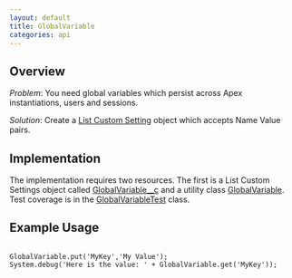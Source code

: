 ```yaml
---
layout: default
title: GlobalVariable
categories: api
---
```


Overview
--------

_Problem_:  You need global variables which persist across Apex instantiations, users and sessions.

_Solution_:  Create a [List Custom Setting](http://www.salesforce.com/us/developer/docs/apexcode/index.htm) object which accepts Name Value pairs.

Implementation
--------------

The implementation requires two resources.  The first is a List Custom Settings object called [GlobalVariable__c](https://github.com/apex-commons/base/blob/master/src/objects/GlobalVariable__c.object) and a utility class [GlobalVariable](https://github.com/apex-commons/base/blob/master/src/classes/GlobalVariable.cls).  Test coverage is in the [GlobalVariableTest](https://github.com/apex-commons/base/blob/master/src/classes/GlobalVariableTest.cls) class.

Example Usage
-------------

<code>
GlobalVariable.put('MyKey','My Value');
System.debug('Here is the value: ' + GlobalVariable.get('MyKey'));
</code>
